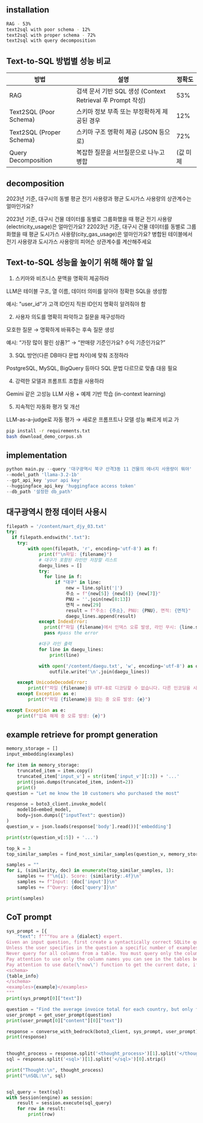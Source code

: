 installation
-------------
```bash
RAG - 53%
text2sql with poor schema - 12%
text2sql with proper schema - 72%
text2sql with query decomposition
```
## Text-to-SQL 방법별 성능 비교

| 방법                          | 설명                                                      | 정확도 |
|-----------------------------|-----------------------------------------------------------|--------|
| RAG                         | 검색 문서 기반 SQL 생성 (Context Retrieval 후 Prompt 작성)  | 53%    |
| Text2SQL (Poor Schema)      | 스키마 정보 부족 또는 부정확하게 제공된 경우               | 12%    |
| Text2SQL (Proper Schema)    | 스키마 구조 명확히 제공 (JSON 등으로)                     | 72%    |
| Query Decomposition         | 복잡한 질문을 서브질문으로 나누고 병합                    | (값 미제 |

decomposition
-----
2023년 기준, 대구시의 동별 평균 전기 사용량과 평균 도시가스 사용량의 상관계수는 얼마인가요?

2023년 기준, 대구시 건물 데이터를 동별로 그룹화했을 때 평균 전기 사용량(electricity_usage)은 얼마인가요?
22023년 기준, 대구시 건물 데이터를 동별로 그룹화했을 때 평균 도시가스 사용량(city_gas_usage)은 얼마인가요?
병합된 테이블에서 전기 사용량과 도시가스 사용량의 피어슨 상관계수를 계산해주세요

Text-to-SQL 성능을 높이기 위해 해야 할 일 
----------
1. 스키마와 비즈니스 문맥을 명확히 제공하라

LLM은 테이블 구조, 열 이름, 데이터 의미를 알아야 정확한 SQL을 생성함

예시: "user_id"가 고객 ID인지 직원 ID인지 명확히 알려줘야 함


2. 사용자 의도를 명확히 파악하고 질문을 재구성하라

모호한 질문 → 명확하게 바꿔주는 후속 질문 생성

예시: “가장 많이 팔린 상품?” → “판매량 기준인가요? 수익 기준인가요?”


3. SQL 방언(다른 DB마다 문법 차이)에 맞춰 조정하라

PostgreSQL, MySQL, BigQuery 등마다 SQL 문법 다르므로 맞춤 대응 필요


4. 강력한 모델과 프롬프트 조합을 사용하라

Gemini 같은 고성능 LLM 사용 + 예제 기반 학습 (in-context learning)


5. 지속적인 자동화 평가 및 개선

LLM-as-a-judge로 자동 평가 → 새로운 프롬프트나 모델 성능 빠르게 비교 가


```bash
pip install -r requirements.txt
bash download_demo_corpus.sh
```
implementation
--------------------
```python
python main.py --query '대구광역시 북구 산격3동 11 건물의 에너지 사용량이 뭐야'
--model_path 'llama-3.2-1b'
--gpt_api_key 'your api key'
--huggingface_api_key 'huggingface access token'
--db_path '설정한 db_path'
```
대구광역시 한정 데이터 사용시
---------------------
```python
filepath = '/content/mart_djy_03.txt'
try:
  if filepath.endswith(".txt"):
    try:
        with open(filepath, 'r', encoding='utf-8') as f:
            print(f"\n파일: {filename}")
            # 대구가 포함된 라인만 저장할 리스트
            daegu_lines = []
            try:
              for line in f:
                  if "대구" in line:
                      new = line.split('|')
                      주소 = f"{new[5]} {new[6]} {new[7]}"
                      PNU = ''.join(new[8:13])
                      면적 = new[29]
                      result = f"주소: {주소}, PNU: {PNU}, 면적: {면적}"
                      daegu_lines.append(result)
            except IndexError:
              print(f"파일 {filename}에서 인덱스 오류 발생, 라인 무시: {line.strip()}")
              pass #pass the error

            #대구 라인 출력
            for line in daegu_lines:
                print(line)

            with open('/content/daegu.txt', 'w', encoding='utf-8') as outfile:
                outfile.write('\n'.join(daegu_lines))

    except UnicodeDecodeError:
        print(f"파일 {filename}을 UTF-8로 디코딩할 수 없습니다. 다른 인코딩을 시도해 보세요.")
    except Exception as e:
        print(f"파일 {filename}을 읽는 중 오류 발생: {e}")

except Exception as e:
    print(f"압축 해제 중 오류 발생: {e}")
```

example retrieve for prompt generation
------------------
```python
memory_storage = []
input_embedding(examples)

for item in memory_storage:
    truncated_item = item.copy()
    truncated_item['input_v'] = str(item['input_v'][:3]) + '...' 
    print(json.dumps(truncated_item, indent=2))
    print()
question = "Let me know the 10 customers who purchased the most"

response = boto3_client.invoke_model(
    modelId=embed_model,
    body=json.dumps({"inputText": question})
)
question_v = json.loads(response['body'].read())['embedding']

print(str(question_v[:5]) + '...')

top_k = 3
top_similar_samples = find_most_similar_samples(question_v, memory_storage, top_k)

samples = ""
for i, (similarity, doc) in enumerate(top_similar_samples, 1):
    samples += f"\n{i}. Score: {similarity:.4f}\n"
    samples += f"Input: {doc['input']}\n"
    samples += f"Query: {doc['query']}\n"

print(samples)    
```

CoT prompt
------------------------
```python
sys_prompt = [{
    "text": f"""You are a {dialect} expert.
Given an input question, first create a syntactically correct SQLite query to run.
Unless the user specifies in the question a specific number of examples to obtain, query for at most {top_k} results using the LIMIT clause as per SQLite. You can order the results to return the most informative data in the database.
Never query for all columns from a table. You must query only the columns that are needed to answer the question. Wrap each column name in double quotes (") to denote them as delimited identifiers.
Pay attention to use only the column names you can see in the tables below. Be careful to not query for columns that do not exist. Also, pay attention to which column is in which table.
Pay attention to use date(\'now\') function to get the current date, if the question involves "today" 
<schema>
{table_info}
</schema>
<examples>{example}</examples>
""" 
print(sys_prompt[0]["text"])

question = "Find the average invoice total for each country, but only for countries with more than 5 customers, ordered by the average total descending."
user_prompt = get_user_prompt(question)
print(user_prompt[0]["content"][0]["text"])

response = converse_with_bedrock(boto3_client, sys_prompt, user_prompt)
print(response)
    

thought_process = response.split('<thought_process>')[1].split('</thought_process>')[0].strip()
sql = response.split('<sql>')[1].split('</sql>')[0].strip()

print("Thought:\n", thought_process)
print("\nSQL:\n", sql)


sql_query = text(sql)
with Session(engine) as session:
    result = session.execute(sql_query)
    for row in result:
        print(row)
    
```
